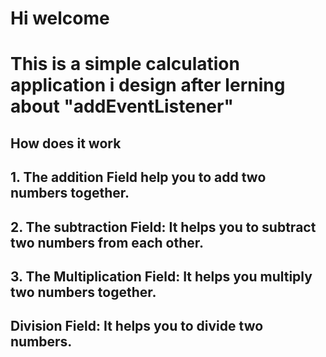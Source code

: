 # Hi welcome 
# This is a simple calculation application i design after lerning about "addEventListener"
## How does it work 
## 1. The addition Field help you to add two numbers together.
## 2. The subtraction Field: It helps you to subtract two numbers from each other.
## 3. The Multiplication Field: It helps you multiply two numbers together.
## Division Field: It helps you to divide two numbers.